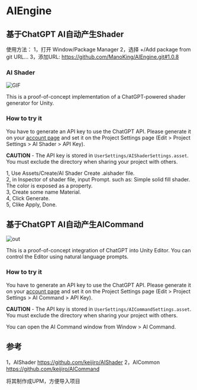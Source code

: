 # AIEngine 

## 基于ChatGPT AI自动产生Shader

  
使用方法：
1，打开 Window/Package Manager
2，选择 +/Add package from git URL...
3，添加URL: https://github.com/ManoKing/AIEngine.git#1.0.8 


### AI Shader

![GIF](https://user-images.githubusercontent.com/343936/223034386-cf69f2a2-d8ec-4537-9f1b-37051542b1cd.gif)

This is a proof-of-concept implementation of a ChatGPT-powered shader generator for Unity.

### How to try it

You have to generate an API key to use the ChatGPT API.
Please generate it on your [account page](https://platform.openai.com/account/api-keys)
and set it on the Project Settings page (Edit > Project Settings > AI Shader > API Key).

**CAUTION** - The API key is stored in `UserSettings/AIShaderSettings.asset`.
You must exclude the directory when sharing your project with others.

1, Use Assets/Create/AI Shader Create .aishader file.  
2, in Inspector of shader file, input Prompt. such as: Simple solid fill shader. The color is exposed as a property.  
3, Create some name Material.  
4, Click Generate.  
5, Clike Apply, Done.  


## 基于ChatGPT AI自动产生AICommand


![out](https://user-images.githubusercontent.com/343936/226172223-acfba006-8621-425f-a697-be745a94503f.gif)

This is a proof-of-concept integration of ChatGPT into Unity Editor. You can
control the Editor using natural language prompts.

### How to try it

You have to generate an API key to use the ChatGPT API. Please generate it on
your [account page](https://platform.openai.com/account/api-keys) and set it on
the Project Settings page (Edit > Project Settings > AI Command > API Key).

**CAUTION** - The API key is stored in `UserSettings/AICommandSettings.asset`.
You must exclude the directory when sharing your project with others.

You can open the AI Command window from Window > AI Command.

## 参考
1，AIShader https://github.com/keijiro/AIShader
2，AICommon https://github.com/keijiro/AICommand

将其制作成UPM，方便导入项目